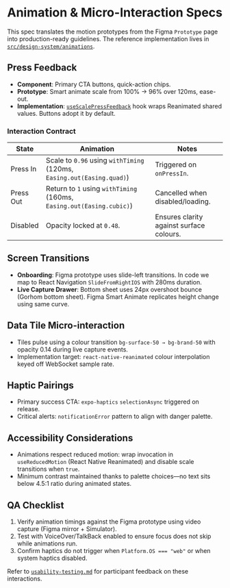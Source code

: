 # Animation & Micro-Interaction Specs

This spec translates the motion prototypes from the Figma `Prototype` page into production-ready guidelines. The reference implementation lives in [`src/design-system/animations`](../../src/design-system/animations).

## Press Feedback

- **Component**: Primary CTA buttons, quick-action chips.
- **Prototype**: Smart animate scale from 100% → 96% over 120ms, ease-out.
- **Implementation**: [`useScalePressFeedback`](../../src/design-system/animations/useScalePressFeedback.ts) hook wraps Reanimated shared values. Buttons adopt it by default.

### Interaction Contract

| State     | Animation                                                             | Notes                                    |
| --------- | --------------------------------------------------------------------- | ---------------------------------------- |
| Press In  | Scale to `0.96` using `withTiming` (120ms, `Easing.out(Easing.quad)`) | Triggered on `onPressIn`.                |
| Press Out | Return to `1` using `withTiming` (160ms, `Easing.out(Easing.cubic)`)  | Cancelled when disabled/loading.         |
| Disabled  | Opacity locked at `0.48`.                                             | Ensures clarity against surface colours. |

## Screen Transitions

- **Onboarding**: Figma prototype uses slide-left transitions. In code we map to React Navigation `SlideFromRightIOS` with 280ms duration.
- **Live Capture Drawer**: Bottom sheet uses 24px overshoot bounce (Gorhom bottom sheet). Figma Smart Animate replicates height change using same curve.

## Data Tile Micro-interaction

- Tiles pulse using a colour transition `bg-surface-50 → bg-brand-50` with opacity 0.14 during live capture events.
- Implementation target: `react-native-reanimated` colour interpolation keyed off WebSocket sample rate.

## Haptic Pairings

- Primary success CTA: `expo-haptics` `selectionAsync` triggered on release.
- Critical alerts: `notificationError` pattern to align with danger palette.

## Accessibility Considerations

- Animations respect reduced motion: wrap invocation in `useReducedMotion` (React Native Reanimated) and disable scale transitions when `true`.
- Minimum contrast maintained thanks to palette choices—no text sits below 4.5:1 ratio during animated states.

## QA Checklist

1. Verify animation timings against the Figma prototype using video capture (Figma mirror + Simulator).
2. Test with VoiceOver/TalkBack enabled to ensure focus does not skip while animations run.
3. Confirm haptics do not trigger when `Platform.OS === "web"` or when system haptics disabled.

Refer to [`usability-testing.md`](./usability-testing.md) for participant feedback on these interactions.
